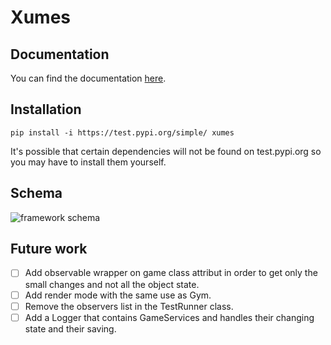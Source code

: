 # Xumes

## Documentation

You can find the documentation [here](https://xumes.readthedocs.io/).
## Installation
```commandline
pip install -i https://test.pypi.org/simple/ xumes
```

It's possible that certain dependencies will not be found on test.pypi.org so you may have to install them yourself.

## Schema
![framework schema](https://github.com/mastainvin/Xumes/blob/main/schema.jpg?raw=true)

## Future work
- [ ] Add observable wrapper on game class attribut in order to get only the small changes and not all the object state.
- [ ] Add render mode with the same use as Gym.
- [ ] Remove the observers list in the TestRunner class.
- [ ] Add a Logger that contains GameServices and handles their changing state and their saving.